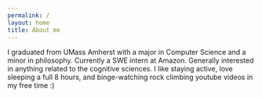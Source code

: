 ```yaml
---
permalink: /
layout: home
title: About me
---
```


I graduated from UMass Amherst with a major in Computer Science and a minor in philosophy. Currently a SWE intern at Amazon. Generally interested in anything related to the cognitive sciences. I like staying active, love sleeping a full 8 hours, and binge-watching rock climbing youtube videos in my free time :) 
